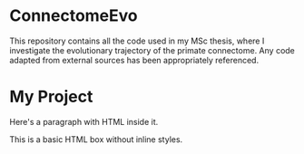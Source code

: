# ConnectomeEvo
This repository contains all the code used in my MSc thesis, where I investigate the evolutionary trajectory of the primate connectome. Any code adapted from external sources has been appropriately referenced.

# My Project

Here's a paragraph with HTML inside it.

<div>
    This is a basic HTML box without inline styles.
</div>
